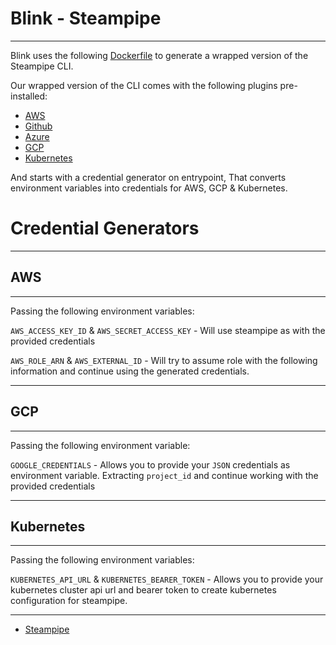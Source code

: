 # Blink - Steampipe

---
Blink uses the following
[Dockerfile](https://github.com/blinkops/blink-steampipe/Dockerfile)
to generate a wrapped version of the Steampipe CLI.

Our wrapped version of the CLI comes with the following plugins pre-installed:

- [AWS](https://github.com/turbot/steampipe-plugin-aws)
- [Github](https://github.com/turbot/steampipe-plugin-github)
- [Azure](https://github.com/turbot/steampipe-plugin-azure)
- [GCP](https://github.com/turbot/steampipe-plugin-gcp)
- [Kubernetes](https://github.com/turbot/steampipe-plugin-kubernetes)

And starts with a credential generator on entrypoint, That converts environment variables into credentials for AWS, GCP
& Kubernetes.

# Credential Generators

---

## AWS

---
Passing the following environment variables:

`AWS_ACCESS_KEY_ID` & `AWS_SECRET_ACCESS_KEY` - Will use steampipe as with the provided credentials

`AWS_ROLE_ARN` & `AWS_EXTERNAL_ID` - Will try to assume role with the following information and continue using the
generated credentials.

---

## GCP

---
Passing the following environment variable:

`GOOGLE_CREDENTIALS` - Allows you to provide your `JSON` credentials as environment variable.
Extracting `project_id` and continue working with the provided credentials

---

## Kubernetes

---
Passing the following environment variables:

`KUBERNETES_API_URL` & `KUBERNETES_BEARER_TOKEN` - Allows you to provide your kubernetes cluster api url and bearer token
to create kubernetes configuration for steampipe.

---

- [Steampipe](https://github.com/turbot/steampipe/)